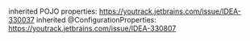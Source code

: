 # 
inherited POJO properties:
https://youtrack.jetbrains.com/issue/IDEA-330037
inherited @ConfigurationProperties:
https://youtrack.jetbrains.com/issue/IDEA-330807
